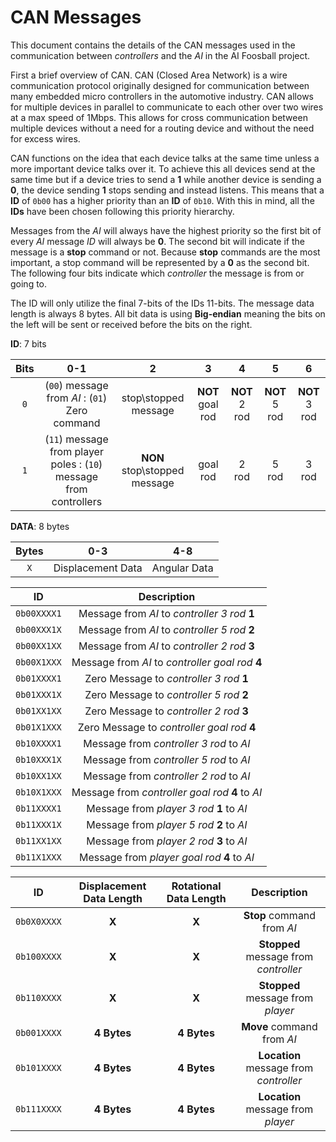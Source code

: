 # CAN Messages
This document contains the details of the CAN messages used in the communication between *controllers* and the *AI* in the AI Foosball project.

First a brief overview of CAN. CAN (Closed Area Network) is a wire communication protocol originally designed for communication between many embedded micro controllers in the automotive industry. CAN allows for multiple devices in parallel to communicate to each other over two wires at a max speed of 1Mbps. This allows for cross communication between multiple devices without a need for a routing device and without the need for excess wires.

CAN functions on the idea that each device talks at the same time unless a more important device talks over it. To achieve this all devices send at the same time but if a device tries to send a **1** while another device is sending a **0**, the device sending **1** stops sending and instead listens. This means that a **ID** of `0b00` has a higher priority than an **ID** of `0b10`. With this in mind, all the **IDs** have been chosen following this priority hierarchy.

Messages from the *AI* will always have the highest priority so the first bit of every *AI* message *ID* will always be **0**. The second bit will indicate if the message is a **stop** command or not. Because **stop** commands are the most important, a stop command will be represented by a **0** as the second bit. The following four bits indicate which *controller* the message is from or going to.

The ID will only utilize the final 7-bits of the IDs 11-bits. The message data length is always 8 bytes. All bit data is using **Big-endian** meaning the bits on the left will be sent or received before the bits on the right.

**ID**: 7 bits

| **Bits**  | **0-1**                                                           | **2**                         | **3**            | **4**         | **5**         | **6**         |
| :-------: | :---------------------------------------------------------------: | :---------------------------: | :--------------: | :-----------: | :-----------: | :-----------: |
| `0`       | (`00`) message from *AI*         : (`01`) Zero command            | stop\stopped message          | **NOT** goal rod | **NOT** 2 rod | **NOT** 5 rod | **NOT** 3 rod |
| `1`       | (`11`) message from player poles : (`10`) message from controllers| **NON** stop\stopped message  | goal rod         | 2 rod         | 5 rod         | 3 rod         |

**DATA**: 8 bytes

| **Bytes** | **0-3**           | **4-8**      |
| :-------: | :---------------: | :----------: |
| `X`       | Displacement Data | Angular Data |


|    ID     | Description                                      |
| :-------: | :----------------------------------------------: |
|`0b00XXXX1`| Message from *AI* to *controller 3 rod* **1**    |
|`0b00XXX1X`| Message from *AI* to *controller 5 rod* **2**    |
|`0b00XX1XX`| Message from *AI* to *controller 2 rod* **3**    |
|`0b00X1XXX`| Message from *AI* to *controller goal rod* **4** |
|`0b01XXXX1`| Zero Message to *controller 3 rod* **1**         |
|`0b01XXX1X`| Zero Message to *controller 5 rod* **2**         |
|`0b01XX1XX`| Zero Message to *controller 2 rod* **3**         |
|`0b01X1XXX`| Zero Message to *controller goal rod* **4** |
|`0b10XXXX1`| Message from *controller 3 rod* to *AI*          |
|`0b10XXX1X`| Message from *controller 5 rod* to *AI*          |
|`0b10XX1XX`| Message from *controller 2 rod* to *AI*          |
|`0b10X1XXX`| Message from *controller goal rod* **4** to *AI* |
|`0b11XXXX1`| Message from *player 3 rod* **1** to *AI*        |
|`0b11XXX1X`| Message from *player 5 rod* **2** to *AI*        |
|`0b11XX1XX`| Message from *player 2 rod* **3** to *AI*        |
|`0b11X1XXX`| Message from *player goal rod* **4** to *AI*     |


|    ID     | Displacement Data Length | Rotational Data Length | Description                            |
| :-------: | :----------------------: | :---------------------:| :------------------------------------: |
|`0b0X0XXXX`| **X**                    | **X**                  | **Stop** command from *AI*             |
|`0b100XXXX`| **X**                    | **X**                  | **Stopped** message from *controller*  |
|`0b110XXXX`| **X**                    | **X**                  | **Stopped** message from *player*      |
|`0b001XXXX`| **4 Bytes**              | **4 Bytes**            | **Move** command from *AI*             |
|`0b101XXXX`| **4 Bytes**              | **4 Bytes**            | **Location** message from *controller* |
|`0b111XXXX`| **4 Bytes**              | **4 Bytes**            | **Location** message from *player*     |